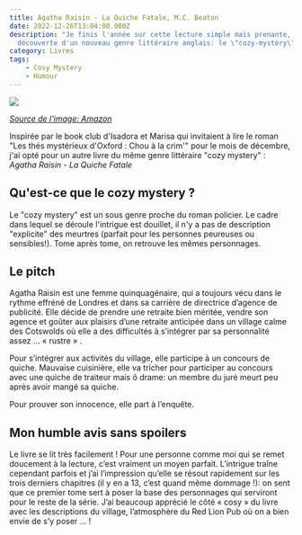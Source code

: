 ```yaml
---
title: Agatha Raisin - La Quiche Fatale, M.C. Beaton
date: 2022-12-26T13:04:00.000Z
description: "Je finis l'année sur cette lecture simple mais prenante, à la
  découverte d'un nouveau genre littéraire anglais: le \"cozy-mystery\". "
category: Livres
tags:
    - Cosy Mystery
    - Humour
---
```


<img src="https://m.media-amazon.com/images/I/51TXlwfH7OL.jpg">

_[Source de l'image: Amazon](https://www.amazon.fr/Agatha-Raisin-enqu%C3%AAte-quiche-fatale/dp/2226317325)_

Inspirée par le book club d'Isadora et Marisa qui invitaient à lire le roman "Les thés mystérieux d'Oxford : Chou à la crim'" pour le mois de décembre, j'ai opté pour un autre livre du même genre littéraire "cozy mystery" : *Agatha Raisin - La Quiche Fatale*

## Qu'est-ce que le cozy mystery ?

Le "cozy mystery" est un sous genre proche du roman policier. Le cadre dans lequel se déroule l'intrigue est douillet, il n'y a pas de description "explicite" des meurtres (parfait pour les personnes peureuses ou sensibles!). Tome après tome, on retrouve les mêmes personnages.

## Le pitch

Agatha Raisin est une femme quinquagénaire, qui a toujours vécu dans le rythme effréné de Londres et dans sa carrière de directrice d’agence de publicité. Elle décide de prendre une retraite bien méritée, vendre son agence et goûter aux plaisirs d’une retraite anticipée dans un village calme des Cotswolds où elle a des difficultés à s’intégrer par sa personnalité assez … « rustre » .

Pour s’intégrer aux activités du village, elle participe à un concours de quiche. Mauvaise cuisinière, elle va tricher pour participer au concours avec une quiche de traiteur mais ô drame: un membre du juré meurt peu après avoir mangé sa quiche.

Pour prouver son innocence, elle part à l’enquête.


## Mon humble avis sans spoilers

Le livre se lit très facilement ! Pour une personne comme moi qui se remet doucement à la lecture, c’est vraiment un moyen parfait. L’intrigue traîne cependant parfois et j’ai l’impression qu’elle se résout rapidement sur les trois derniers chapitres (il y en a 13, c’est quand même dommage !): on sent que ce premier tome sert à poser la base des personnages qui serviront pour le reste de la série. J’ai beaucoup apprécié le côté « cosy »  du livre avec les descriptions du village, l’atmosphère du Red Lion Pub où on a bien envie de s’y poser … !
